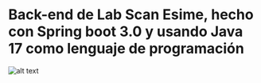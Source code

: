 # Back-end de Lab Scan Esime, hecho con Spring boot 3.0 y usando Java 17 como lenguaje de programación

![alt text](https://github.com/HuetoD/lab-scan-esime-back-end/assets/57332736/4b63e635-9365-4ed1-aaff-dd008a2f8831)
